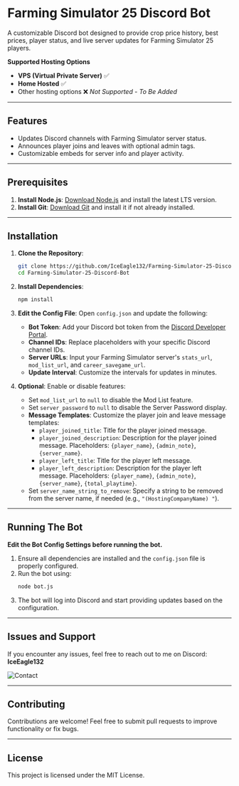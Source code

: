# Farming Simulator 25 Discord Bot

A customizable Discord bot designed to provide crop price history, best prices, player status, and live server updates for Farming Simulator 25 players.

**Supported Hosting Options**
- **VPS (Virtual Private Server)** ✅
- **Home Hosted** ✅
- Other hosting options ❌ *Not Supported* - *To Be Added*

---

## Features
- Updates Discord channels with Farming Simulator server status.
- Announces player joins and leaves with optional admin tags.
- Customizable embeds for server info and player activity.

---

## Prerequisites

1. **Install Node.js**: [Download Node.js](https://nodejs.org/) and install the latest LTS version.
2. **Install Git**: [Download Git](https://git-scm.com/) and install it if not already installed.

---

## Installation

1. **Clone the Repository**:
   ```bash
   git clone https://github.com/IceEagle132/Farming-Simulator-25-Discord-Bot.git
   cd Farming-Simulator-25-Discord-Bot
   ```

2. **Install Dependencies**:
   ```bash
   npm install
   ```

3. **Edit the Config File**:
   Open `config.json` and update the following:
   - **Bot Token**: Add your Discord bot token from the [Discord Developer Portal](https://discord.com/developers/applications).
   - **Channel IDs**: Replace placeholders with your specific Discord channel IDs.
   - **Server URLs**: Input your Farming Simulator server's `stats_url`, `mod_list_url`, and `career_savegame_url`.
   - **Update Interval**: Customize the intervals for updates in minutes.

4. **Optional**: Enable or disable features:
   - Set `mod_list_url` to `null` to disable the Mod List feature.
   - Set `server_password` to `null` to disable the Server Password display.
   - **Message Templates**: Customize the player join and leave message templates:
     - `player_joined_title`: Title for the player joined message.
     - `player_joined_description`: Description for the player joined message. Placeholders: `{player_name}`, `{admin_note}`, `{server_name}`.
     - `player_left_title`: Title for the player left message.
     - `player_left_description`: Description for the player left message. Placeholders: `{player_name}`, `{admin_note}`, `{server_name}`, `{total_playtime}`.
   - Set `server_name_string_to_remove`: Specify a string to be removed from the server name, if needed (e.g., `"(HostingCompanyName) "`).
---

## Running The Bot

**Edit the Bot Config Settings before running the bot.**

1. Ensure all dependencies are installed and the `config.json` file is properly configured.
2. Run the bot using:
   ```bash
   node bot.js
   ```
3. The bot will log into Discord and start providing updates based on the configuration.

---

## Issues and Support

If you encounter any issues, feel free to reach out to me on Discord: **IceEagle132**

![Contact](https://github.com/user-attachments/assets/be45bb0c-58c2-4c75-a2e1-9a424bac0309)

---

## Contributing

Contributions are welcome! Feel free to submit pull requests to improve functionality or fix bugs.

---

## License

This project is licensed under the MIT License.
